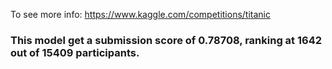 To see more info: https://www.kaggle.com/competitions/titanic

### This model get a submission score of 0.78708, ranking at 1642 out of 15409 participants.
